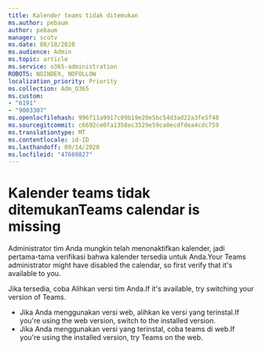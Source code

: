 ```yaml
---
title: Kalender teams tidak ditemukan
ms.author: pebaum
author: pebaum
manager: scotv
ms.date: 08/18/2020
ms.audience: Admin
ms.topic: article
ms.service: o365-administration
ROBOTS: NOINDEX, NOFOLLOW
localization_priority: Priority
ms.collection: Adm_O365
ms.custom:
- "6191"
- "9003307"
ms.openlocfilehash: 996f11a9917c09b19e20e5bc54d3ad22a3fe5f48
ms.sourcegitcommit: c6692ce0fa1358ec3529e59ca0ecdfdea4cdc759
ms.translationtype: MT
ms.contentlocale: id-ID
ms.lasthandoff: 09/14/2020
ms.locfileid: "47669827"
---
```

# <a name="teams-calendar-is-missing"></a><span data-ttu-id="1e3e5-102">Kalender teams tidak ditemukan</span><span class="sxs-lookup"><span data-stu-id="1e3e5-102">Teams calendar is missing</span></span>

<span data-ttu-id="1e3e5-103">Administrator tim Anda mungkin telah menonaktifkan kalender, jadi pertama-tama verifikasi bahwa kalender tersedia untuk Anda.</span><span class="sxs-lookup"><span data-stu-id="1e3e5-103">Your Teams administrator might have disabled the calendar, so first verify that it's available to you.</span></span>

<span data-ttu-id="1e3e5-104">Jika tersedia, coba Alihkan versi tim Anda.</span><span class="sxs-lookup"><span data-stu-id="1e3e5-104">If it's available, try switching your version of Teams.</span></span>

- <span data-ttu-id="1e3e5-105">Jika Anda menggunakan versi web, alihkan ke versi yang terinstal.</span><span class="sxs-lookup"><span data-stu-id="1e3e5-105">If you're using the web version, switch to the installed version.</span></span>
- <span data-ttu-id="1e3e5-106">Jika Anda menggunakan versi yang terinstal, coba teams di web.</span><span class="sxs-lookup"><span data-stu-id="1e3e5-106">If you're using the installed version, try Teams on the web.</span></span>